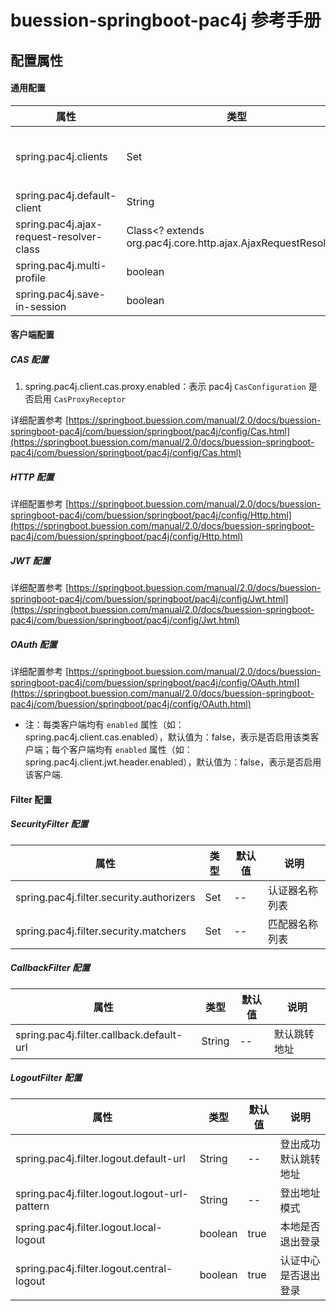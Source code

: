 # buession-springboot-pac4j 参考手册


## 配置属性


#### 通用配置

|  属性   | 类型   | 默认值    | 说明    |
|  ----  | ----   | ----     | ----   |
| spring.pac4j.clients                      | Set<String>                                  | --      | 启用认证的客户端类型名称，需要和各配置 [BaseConfig.BaseClientConfig](/manual/2.0/docs/buession-springboot-pac4j/com/buession/springboot/pac4j/config/BaseConfig.BaseClientConfig.html) 类型中的名称保持一致     |
| spring.pac4j.default-client               | String                                 | --      | 默认客户端类型名称     |
| spring.pac4j.ajax-request-resolver-class  | Class<? extends org.pac4j.core.http.ajax.AjaxRequestResolver>                                  | com.buession.security.pac4j.http.JsonAjaxRequestResolver      |  Compute if a HTTP request is an AJAX one and the appropriate response.     |
| spring.pac4j.multi-profile                | boolean                                | false      | 是否允许多个 Profile     |
| spring.pac4j.save-in-session              | boolean                                | true   | 是否保存到 SESSION 中     |


#### 客户端配置

##### CAS 配置

1. spring.pac4j.client.cas.proxy.enabled：表示 pac4j `CasConfiguration` 是否启用 `CasProxyReceptor`

详细配置参考 [https://springboot.buession.com/manual/2.0/docs/buession-springboot-pac4j/com/buession/springboot/pac4j/config/Cas.html](https://springboot.buession.com/manual/2.0/docs/buession-springboot-pac4j/com/buession/springboot/pac4j/config/Cas.html)


##### HTTP 配置

详细配置参考 [https://springboot.buession.com/manual/2.0/docs/buession-springboot-pac4j/com/buession/springboot/pac4j/config/Http.html](https://springboot.buession.com/manual/2.0/docs/buession-springboot-pac4j/com/buession/springboot/pac4j/config/Http.html)


##### JWT 配置

详细配置参考 [https://springboot.buession.com/manual/2.0/docs/buession-springboot-pac4j/com/buession/springboot/pac4j/config/Jwt.html](https://springboot.buession.com/manual/2.0/docs/buession-springboot-pac4j/com/buession/springboot/pac4j/config/Jwt.html)


##### OAuth 配置

详细配置参考 [https://springboot.buession.com/manual/2.0/docs/buession-springboot-pac4j/com/buession/springboot/pac4j/config/OAuth.html](https://springboot.buession.com/manual/2.0/docs/buession-springboot-pac4j/com/buession/springboot/pac4j/config/OAuth.html)

* 注：每类客户端均有 `enabled` 属性（如：spring.pac4j.client.cas.enabled），默认值为：false，表示是否启用该类客户端；每个客户端均有 `enabled` 属性（如：spring.pac4j.client.jwt.header.enabled），默认值为：false，表示是否启用该客户端.


#### Filter 配置

##### SecurityFilter 配置

|  属性   | 类型   | 默认值    | 说明    |
|  ----  | ----   | ----     | ----   |
| spring.pac4j.filter.security.authorizers  | Set<String>    | --      | 认证器名称列表     |
| spring.pac4j.filter.security.matchers     | Set<String>    | --      | 匹配器名称列表     |


##### CallbackFilter 配置

|  属性   | 类型   | 默认值    | 说明    |
|  ----  | ----   | ----     | ----   |
| spring.pac4j.filter.callback.default-url  | String    | --      | 默认跳转地址     |


##### LogoutFilter 配置

|  属性   | 类型   | 默认值    | 说明    |
|  ----  | ----   | ----     | ----   |
| spring.pac4j.filter.logout.default-url         | String    | --      | 登出成功默认跳转地址     |
| spring.pac4j.filter.logout.logout-url-pattern  | String    | --      | 登出地址模式            |
| spring.pac4j.filter.logout.local-logout        | boolean   | true    | 本地是否退出登录         |
| spring.pac4j.filter.logout.central-logout      | boolean   | true    | 认证中心是否退出登录     |